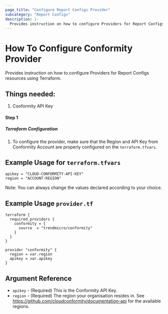 ```yaml
---
page_title: "Configure Report Configs Provider"
subcategory: "Report Configs"
description: |-
  Provides instruction on how to configure Providers for Report Configs resources using Terraform.
---
```


# How To Configure Conformity Provider
Provides instruction on how to configure Providers for Report Configs resources using Terraform.

## Things needed:
1. Conformity API Key

#### Step 1

##### Terraform Configuration

1. To configure the provider, make sure that the Region and API Key from Conformity Account are properly configured on the `terraform.tfvars`.

## Example Usage for `terraform.tfvars`
```hcl
apikey = "CLOUD-CONFORMITY-API-KEY"
region = "ACCOUNT-REGION"
```
Note: You can always change the values declared according to your choice.

## Example Usage `provider.tf`
```hcl
terraform {
  required_providers {
    conformity = {
      source  = "trendmicro/conformity"
    }
  }
}

provider "conformity" {
  region = var.region
  apikey = var.apikey
}
```

## Argument Reference
 - `apikey` - (Required) This is the Conformity API Key. 
 - `region` - (Required) The region your organisation resides in. See https://github.com/cloudconformity/documentation-api
   for the available regions.
